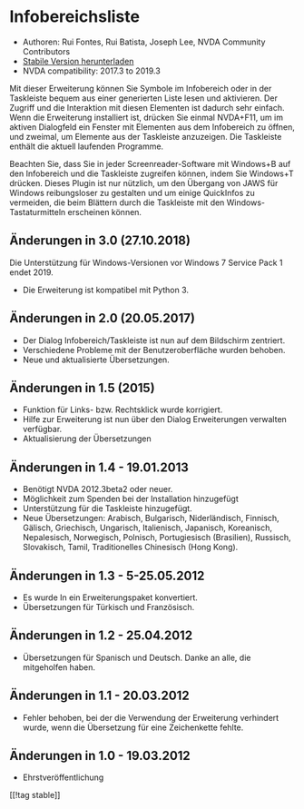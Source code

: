 # Infobereichsliste #

*   Authoren: Rui Fontes, Rui Batista, Joseph Lee, NVDA Community
    Contributors
*   [Stabile Version herunterladen][1]
*   NVDA compatibility: 2017.3 to 2019.3

Mit dieser Erweiterung können Sie Symbole im Infobereich oder in der
Taskleiste bequem aus einer generierten Liste lesen und aktivieren. Der
Zugriff und die Interaktion mit diesen Elementen ist dadurch sehr
einfach. Wenn die Erweiterung installiert ist, drücken Sie einmal NVDA+F11,
um im aktiven Dialogfeld ein Fenster mit Elementen aus dem Infobereich zu
öffnen, und zweimal, um Elemente aus der Taskleiste anzuzeigen. Die
Taskleiste enthält die aktuell laufenden Programme.

Beachten Sie, dass Sie in jeder Screenreader-Software mit Windows+B auf den
Infobereich und die Taskleiste zugreifen können, indem Sie Windows+T
drücken. Dieses Plugin ist nur nützlich, um den Übergang von JAWS für
Windows reibungsloser zu gestalten und um einige QuickInfos zu vermeiden,
die beim Blättern durch die Taskleiste mit den Windows-Tastaturmitteln
erscheinen können.

## Änderungen in 3.0 (27.10.2018) ##

Die Unterstützung für Windows-Versionen vor Windows 7 Service Pack 1 endet
2019.

* Die Erweiterung ist kompatibel mit Python 3.

## Änderungen in 2.0 (20.05.2017) ##

* Der Dialog Infobereich/Taskleiste ist nun auf dem Bildschirm zentriert.
* Verschiedene Probleme mit der Benutzeroberfläche wurden behoben.
* Neue und aktualisierte Übersetzungen.

## Änderungen in 1.5 (2015) ##

* Funktion für Links- bzw. Rechtsklick wurde korrigiert.
* Hilfe zur Erweiterung ist nun über den Dialog Erweiterungen verwalten
  verfügbar.
* Aktualisierung der Übersetzungen

## Änderungen in 1.4 - 19.01.2013 ##

* Benötigt NVDA 2012.3beta2 oder neuer.
* Möglichkeit zum Spenden bei der Installation hinzugefügt
* Unterstützung für die Taskleiste hinzugefügt.
* Neue Übersetzungen: Arabisch, Bulgarisch, Niderländisch, Finnisch,
  Gälisch, Griechisch, Ungarisch, Italienisch, Japanisch, Koreanisch,
  Nepalesisch, Norwegisch, Polnisch, Portugiesisch (Brasilien), Russisch,
  Slovakisch, Tamil, Traditionelles Chinesisch (Hong Kong).

## Änderungen in 1.3 - 5-25.05.2012 ##

* Es wurde In ein Erweiterungspaket konvertiert.
* Übersetzungen für Türkisch und Französisch.

## Änderungen in 1.2 - 25.04.2012 ##

* Übersetzungen für Spanisch und Deutsch. Danke an alle, die mitgeholfen
  haben.

## Änderungen in 1.1 - 20.03.2012 ##

* Fehler behoben, bei der die Verwendung der Erweiterung verhindert wurde,
  wenn die Übersetzung für eine Zeichenkette fehlte.

## Änderungen in 1.0 - 19.03.2012 ##

* Ehrstveröffentlichung

[[!tag stable]]

[1]: https://addons.nvda-project.org/files/get.php?file=st
